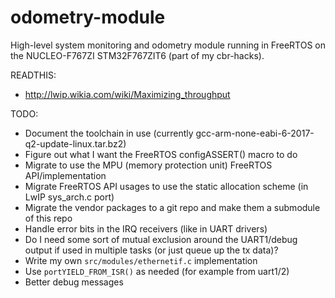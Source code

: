 # odometry-module
High-level system monitoring and odometry module running in FreeRTOS on the NUCLEO-F767ZI STM32F767ZIT6 (part of my cbr-hacks).

READTHIS:
  * http://lwip.wikia.com/wiki/Maximizing_throughput

TODO:
  * Document the toolchain in use (currently gcc-arm-none-eabi-6-2017-q2-update-linux.tar.bz2)
  * Figure out what I want the FreeRTOS configASSERT() macro to do
  * Migrate to use the MPU (memory protection unit) FreeRTOS API/implementation
  * Migrate FreeRTOS API usages to use the static allocation scheme (in LwIP sys_arch.c port)
  * Migrate the vendor packages to a git repo and make them a submodule of this repo
  * Handle error bits in the IRQ receivers (like in UART drivers)
  * Do I need some sort of mutual exclusion around the UART1/debug output if used in multiple tasks (or just queue up the tx data)?
  * Write my own `src/modules/ethernetif.c` implementation
  * Use `portYIELD_FROM_ISR()` as needed (for example from uart1/2)
  * Better debug messages
